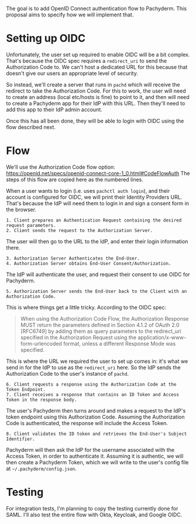 The goal is to add OpenID Connect authentication flow to Pachyderm. This proposal aims to specify how we will implement that.

# Setting up OIDC
Unfortunately, the user set up required to enable OIDC will be a bit complex. That's because the OIDC spec requires a `redirect_uri` to send the Authorization Code to. We can't host a dedicated URL for this because that doesn't give our users an appropriate level of security. 

So instead, we'll create a server that runs in `pachd` which will receive the redirect to take the Authorization Code. For this to work, the user will need to create an address (local etc/hosts is fine) to point to it, and then will need to create a Pachyderm app for their IdP with this URL. Then they'll need to add this app to their IdP admin account. 

Once this has all been done, they will be able to login with OIDC using the flow described next.

# Flow

We'll use the Authorization Code flow option: https://openid.net/specs/openid-connect-core-1_0.html#CodeFlowAuth The steps of this flow are copied here as the numbered lines.

When a user wants to login (i.e. uses `pachctl auth login`), and their account is configured for OIDC, we will print their Identity Providers URL. That's because the IdP will need them to login in and sign a consent form in the browser.

    1. Client prepares an Authentication Request containing the desired request parameters.
    2. Client sends the request to the Authorization Server.
The user will then go to the URL to the IdP, and enter their login information there.
   
    3. Authorization Server Authenticates the End-User.
    4. Authorization Server obtains End-User Consent/Authorization.
The IdP will authenticate the user, and request their consent to use OIDC for Pachyderm.

    5. Authorization Server sends the End-User back to the Client with an Authorization Code.
This is where things get a little tricky. According to the OIDC spec: 
> When using the Authorization Code Flow, the Authorization Response MUST return the parameters defined in Section 4.1.2 of OAuth 2.0 [RFC6749] by adding them as query parameters to the redirect_uri specified in the Authorization Request using the application/x-www-form-urlencoded format, unless a different Response Mode was specified. 

This is where the URL we required the user to set up comes in: it's what we send in for the IdP to use as the `redirect_uri` here. So the IdP sends the Authorization Code to the user's instance of `pachd`.

    6. Client requests a response using the Authorization Code at the Token Endpoint.
    7. Client receives a response that contains an ID Token and Access Token in the response body.
 The user's Pachyderm then turns around and makes a request to the IdP's token endpoint using this Authorization Code. Assuming the Authorization Code is authenticated, the response will include the Access Token. 

    8. Client validates the ID token and retrieves the End-User's Subject Identifier.

Pachyderm will then ask the IdP for the username associated with the Access Token, in order to authenticate it. Assuming it is authentic, we will then create a Pachyderm Token, which we will write to the user's config file at `~/.pachyderm/config.json`.


# Testing
For integration tests, I'm planning to copy the testing currently done for SAML. I'll also test the entire flow with Okta, Keycloak, and Google OIDC. 
